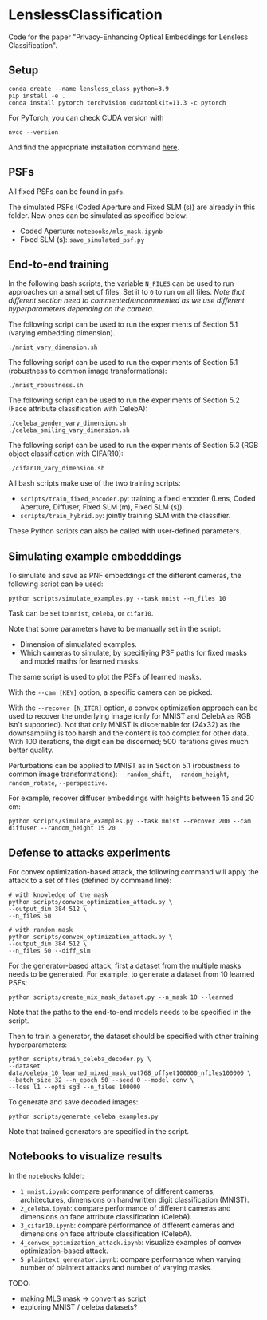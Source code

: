 # LenslessClassification

Code for the paper "Privacy-Enhancing Optical Embeddings for Lensless Classification".

## Setup
```
conda create --name lensless_class python=3.9
pip install -e .
conda install pytorch torchvision cudatoolkit=11.3 -c pytorch
```

For PyTorch, you can check CUDA version with
```
nvcc --version
```
And find the appropriate installation command [here](https://pytorch.org/).

## PSFs

All fixed PSFs can be found in `psfs`.

The simulated PSFs (Coded Aperture and Fixed SLM (s)) are already in this folder. New ones can be simulated as specified below:
- Coded Aperture: `notebooks/mls_mask.ipynb`
- Fixed SLM (s): `save_simulated_psf.py`


## End-to-end training

In the following bash scripts, the variable `N_FILES` can be used to run approaches on a small set of files. Set it to `0` to run on all files. *Note that different section need to commented/uncommented as we use different hyperparameters depending on the camera.*

The following script can be used to run the experiments of Section 5.1 (varying embedding dimension). 
```
./mnist_vary_dimension.sh
```

The following script can be used to run the experiments of Section 5.1 (robustness to common image transformations):
```
./mnist_robustness.sh
```

The following script can be used to run the experiments of Section 5.2 (Face attribute classification with CelebA):
```
./celeba_gender_vary_dimension.sh
./celeba_smiling_vary_dimension.sh
```

The following script can be used to run the experiments of Section 5.3 (RGB object classification with CIFAR10):
```
./cifar10_vary_dimension.sh
```

All bash scripts make use of the two training scripts:
-  `scripts/train_fixed_encoder.py`: training a fixed encoder (Lens, Coded Aperture, Diffuser, Fixed SLM (m), Fixed SLM (s)).
-  `scripts/train_hybrid.py`: jointly training SLM with the classifier.

These Python scripts can also be called with user-defined parameters.

## Simulating example embedddings

To simulate and save as PNF embeddings of the different cameras, the following script can be used:
```
python scripts/simulate_examples.py --task mnist --n_files 10
```

Task can be set to `mnist`, `celeba`, or `cifar10`.

Note that some parameters have to be manually set in the script:
- Dimension of simualated examples.
- Which cameras to simulate, by specifiying PSF paths for fixed masks and model maths for learned masks.

The same script is used to plot the PSFs of learned masks.

With the `--cam [KEY]` option, a specific camera can be picked.

With the `--recover [N_ITER]` option, a convex optimization approach can be used to recover the underlying image (only for MNIST and CelebA as RGB isn't supported). Not that only MNIST is discernable for (24x32) as the downsampling is too harsh and the content is too complex for other data. With 100 iterations, the digit can be discerned; 500 iterations gives much better quality.

Perturbations can be applied to MNIST as in Section 5.1 (robustness to common image transformations): `--random_shift`, `--random_height`, `--random_rotate`, `--perspective`.

For example, recover diffuser embeddings with heights between 15 and 20 cm:
```
python scripts/simulate_examples.py --task mnist --recover 200 --cam diffuser --random_height 15 20
```


## Defense to attacks experiments

For convex optimization-based attack, the following command will apply the attack to a set of files (defined by command line):
```
# with knowledge of the mask
python scripts/convex_optimization_attack.py \
--output_dim 384 512 \
--n_files 50

# with random mask
python scripts/convex_optimization_attack.py \
--output_dim 384 512 \
--n_files 50 --diff_slm
```

For the generator-based attack, first a dataset from the multiple masks needs to be generated. For example, to generate a dataset from 10 learned PSFs:
```
python scripts/create_mix_mask_dataset.py --n_mask 10 --learned
```
Note that the paths to the end-to-end models needs to be specified in the script.

Then to train a generator, the dataset should be specified with other training hyperparameters:
```
python scripts/train_celeba_decoder.py \
--dataset data/celeba_10_learned_mixed_mask_out768_offset100000_nfiles100000 \
--batch_size 32 --n_epoch 50 --seed 0 --model conv \
--loss l1 --opti sgd --n_files 100000
```

To generate and save decoded images:
```
python scripts/generate_celeba_examples.py
```
Note that trained generators are specified in the script.


## Notebooks to visualize results

In the `notebooks` folder:

- `1_mnist.ipynb`: compare performance of different cameras, architectures, dimensions on handwritten digit classification (MNIST).
- `2_celeba.ipynb`: compare performance of different cameras and dimensions on face attribute classification (CelebA).
- `3_cifar10.ipynb`: compare performance of different cameras and dimensions on face attribute classification (CelebA).
- `4_convex_optimization_attack.ipynb`: visualize examples of convex optimization-based attack.
- `5_plaintext_generator.ipynb`: compare performance when varying number of plaintext attacks and number of varying masks.

TODO:
- making MLS mask -> convert as script
- exploring MNIST / celeba datasets?


